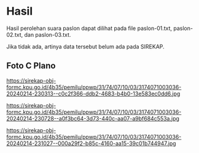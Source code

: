 # Hasil

Hasil perolehan suara paslon dapat dilihat pada file paslon-01.txt, paslon-02.txt, dan paslon-03.txt.

Jika tidak ada, artinya data tersebut belum ada pada SIREKAP.

## Foto C Plano

https://sirekap-obj-formc.kpu.go.id/4b35/pemilu/ppwp/31/74/07/10/03/3174071003036-20240214-230313--c0c2f366-ddb2-4683-b4b0-13e583ec0dd6.jpg

https://sirekap-obj-formc.kpu.go.id/4b35/pemilu/ppwp/31/74/07/10/03/3174071003036-20240214-230728--a0f3bc64-3d73-440c-aa07-a9bf684c553a.jpg

https://sirekap-obj-formc.kpu.go.id/4b35/pemilu/ppwp/31/74/07/10/03/3174071003036-20240214-231027--000a29f2-b85c-4160-aa15-39c01b744947.jpg
